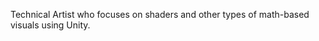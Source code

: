 Technical Artist who focuses on shaders and other types of math-based visuals using Unity.
<!---
MarcoAXavier/MarcoAXavier is a ✨ special ✨ repository because its `README.md` (this file) appears on your GitHub profile.
You can click the Preview link to take a look at your changes.
--->

